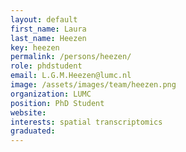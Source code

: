 ```yaml
---
layout: default
first_name: Laura
last_name: Heezen
key: heezen
permalink: /persons/heezen/
role: phdstudent
email: L.G.M.Heezen@lumc.nl
image: /assets/images/team/heezen.png
organization: LUMC
position: PhD Student
website:
interests: spatial transcriptomics
graduated:
---
```

